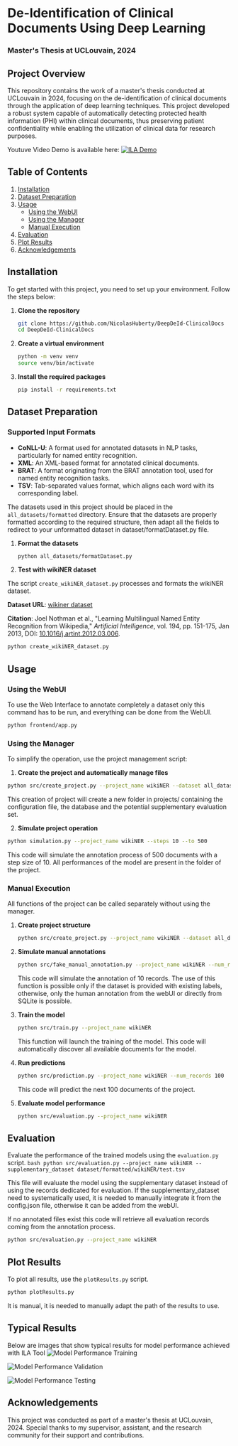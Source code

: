  # De-Identification of Clinical Documents Using Deep Learning
 ### Master's Thesis at UCLouvain, 2024

 ## Project Overview

 This repository contains the work of a master's thesis conducted at UCLouvain in 2024, focusing on the de-identification of clinical documents through the application of deep learning techniques. This project developed a robust system capable of automatically detecting protected health information (PHI) within clinical documents, thus preserving patient confidentiality while enabling the utilization of clinical data for research purposes.

Youtuve Video Demo is available here:
[![ILA Demo](results/plots/youtubeVideo.png)](https://youtu.be/PJTIBT_-VHk "Demo of the ILA")


## Table of Contents

1. [Installation](#installation)
2. [Dataset Preparation](#dataset-preparation)
3. [Usage](#usage)
   - [Using the WebUI](#using-the-webui)
   - [Using the Manager](#using-the-manager)
   - [Manual Execution](#manual-execution)
4. [Evaluation](#evaluation)
5. [Plot Results](#plot-results)
6. [Acknowledgements](#acknowledgements)

 ## Installation

 To get started with this project, you need to set up your environment. Follow the steps below:

 1. **Clone the repository**
     ```bash
     git clone https://github.com/NicolasHuberty/DeepDeId-ClinicalDocs
     cd DeepDeId-ClinicalDocs
     ```

 2. **Create a virtual environment**
     ```bash
     python -m venv venv
     source venv/bin/activate
     ```

 3. **Install the required packages**
     ```bash
     pip install -r requirements.txt
     ```

 ## Dataset Preparation
### Supported Input Formats
- **CoNLL-U**: A format used for annotated datasets in NLP tasks, particularly for named entity recognition.
- **XML**: An XML-based format for annotated clinical documents.
- **BRAT**: A format originating from the BRAT annotation tool, used for named entity recognition tasks.
- **TSV**: Tab-separated values format, which aligns each word with its corresponding label.

 The datasets used in this project should be placed in the `all_datasets/formatted` directory. Ensure that the datasets are properly formatted according to the required structure, then adapt all the fields to redirect to your unformatted dataset in dataset/formatDataset.py file.
 1. **Format the datasets**
    ```bash
    python all_datasets/formatDataset.py
    ```
 2. **Test with wikiNER dataset**

   The script `create_wikiNER_dataset.py` processes and formats the wikiNER dataset.
   
   **Dataset URL**: [wikiner dataset](https://metatext.io/datasets/wikiner)
   
   **Citation**:
   Joel Nothman et al., "Learning Multilingual Named Entity Recognition from Wikipedia," 
   *Artificial Intelligence*, vol. 194, pp. 151-175, Jan 2013, DOI: [10.1016/j.artint.2012.03.006](https://linkinghub.elsevier.com/retrieve/pii/S0004370212000276).
   

   ```bash
   python create_wikiNER_dataset.py
   ```
 ## Usage
 
 ### Using the WebUI

To use the Web Interface to annotate completely a dataset only this command has to be run, and everything can be done from the WebUI.

```bash
python frontend/app.py
```
 ### Using the Manager

 To simplify the operation, use the project management script:

 1. **Create the project and automatically manage files**
   ```bash
   python src/create_project.py --project_name wikiNER --dataset all_datasets/formatted/wikiNER/test.tsv --labels PERSON LOCATION DATE ID --model_name roberta --eval_percentage 30 --training_steps 10 --num_predictions 50 --start_from 20
   ```

This creation of project will create a new folder in projects/ containing the configuration file, the database and the potential supplementary evaluation set.

 2. **Simulate project operation**
   ```bash
   python simulation.py --project_name wikiNER --steps 10 --to 500
   ```
This code will simulate the annotation process of 500 documents with a step size of 10.
All performances of the model are present in the folder of the project.

 ### Manual Execution

 All functions of the project can be called separately without using the manager.

 1. **Create project structure**
    ```bash
    python src/create_project.py --project_name wikiNER --dataset all_datasets/formatted/wikiNER/train.tsv --labels PERSON LOCATION DATE ID --model_name roberta --eval_percentage 30 --training_steps 10 --num_predictions 50 --start_from 20
    ```

 2. **Simulate manual annotations**
    ```bash
    python src/fake_manual_annotation.py --project_name wikiNER --num_records 10
    ```

    This code will simulate the annotation of 10 records. The use of this function is possible only if the dataset is provided with existing labels, otherwise, only the human annotation from the webUI or directly from SQLite is possible.

 3. **Train the model**
    ```bash
    python src/train.py --project_name wikiNER
    ```

    This function will launch the training of the model.
    This code will automatically discover all available documents for the model.

 4. **Run predictions**
    ```bash
    python src/prediction.py --project_name wikiNER --num_records 100
    ```

    This code will predict the next 100 documents of the project.

 5. **Evaluate model performance**
    ```bash
    python src/evaluation.py --project_name wikiNER
    ```

 ## Evaluation

 Evaluate the performance of the trained models using the `evaluation.py` script.
    ```bash
    python src/evaluation.py --project_name wikiNER --supplementary_dataset dataset/formatted/wikiNER/test.tsv
    ```

This file will evaluate the model using the supplementary dataset instead of using the records dedicated for evaluation. If the supplementary_dataset need to systematically used, it is needed to manually integrate it from the config.json file, otherwise it can be added from the webUI.

If no annotated files exist this code will retrieve all evaluation records coming from the annotation process.

```bash
python src/evaluation.py --project_name wikiNER
```
 ## Plot Results

 To plot all results, use the `plotResults.py` script.

```bash
python plotResults.py
```

It is manual, it is needed to manually adapt the path of the results to use.
 ## Typical Results

 Below are images that show typical results for model performance achieved with ILA Tool
 ![Model Performance Training](results/plots/plot1-n2c2_2014.png "Model Training Performance")

 ![Model Performance Validation](results/plots/plot1-n2c2.png "Model Validation Performance")

 ![Model Performance Testing](results/plots/plot1-wikiNER.png "Model Testing Performance")

 ## Acknowledgements

 This project was conducted as part of a master's thesis at UCLouvain, 2024. Special thanks to my supervisor, assistant, and the research community for their support and contributions.
